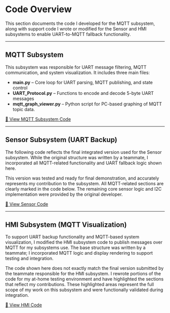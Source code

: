 # Code Overview

This section documents the code I developed for the MQTT subsystem, along with support code I wrote or modified for the Sensor and HMI subsystems to enable UART-to-MQTT fallback functionality.

---

## MQTT Subsystem

This subsystem was responsible for UART message filtering, MQTT communication, and system visualization. It includes three main files:

- **main.py** – Core loop for UART parsing, MQTT publishing, and state control
- **UART_Protocol.py** – Functions to encode and decode 5-byte UART messages
- **mqtt_graph_viewer.py** – Python script for PC-based graphing of MQTT topic data.

[📄 View MQTT Subsystem Code](mqtt-code.md)

---

## Sensor Subsystem (UART Backup)

The following code reflects the final integrated version used for the Sensor subsystem. While the original structure was written by a teammate, I incorporated all MQTT-related functionality and UART fallback logic shown here.

This version was tested and ready for final demonstration, and accurately represents my contribution to the subsystem. All MQTT-related sections are clearly marked in the code below. The remaining core sensor logic and I2C implementation were provided by the original developer.

[📄 View Sensor Code](sensor-code.md)

---

## HMI Subsystem (MQTT Visualization)

To support UART backup functionality and MQTT-based system visualization, I modified the HMI subsystem code to publish messages over MQTT for my subsystems use. The base structure was written by a teammate; I incorporated MQTT logic and display rendering to support testing and integration.

The code shown here does not exactly match the final version submitted by the teammate responsible for the HMI subsystem. I rewrote portions of the code for my at-home testing environment and have highlighted the sections that reflect my contributions. These highlighted areas represent the full scope of my work on this subsystem and were functionally validated during integration.

[📄 View HMI Code](hmi-code.md)
